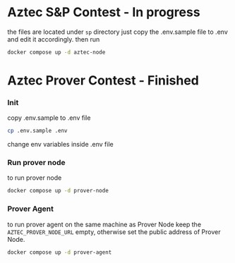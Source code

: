 # Aztec S&P Contest - In progress
the files are located under `sp` directory
just copy the .env.sample file to .env and edit it accordingly. then run 
```bash
docker compose up -d aztec-node
```


# Aztec Prover Contest  - Finished
### Init
copy .env.sample to .env file

```bash
cp .env.sample .env
```
change env variables inside .env file
### Run prover node
to run prover node

```bash
docker compose up -d prover-node
```

### Prover Agent

to run prover agent on the same machine as Prover Node keep the `AZTEC_PROVER_NODE_URL` empty, otherwise set the public address of Prover Node.

```bash
docker compose up -d prover-agent
```
